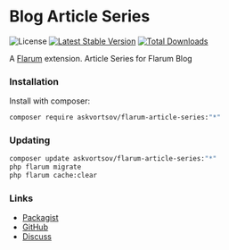# Blog Article Series

![License](https://img.shields.io/badge/license-MIT-blue.svg) [![Latest Stable Version](https://img.shields.io/packagist/v/askvortsov/flarum-article-series.svg)](https://packagist.org/packages/askvortsov/flarum-article-series) [![Total Downloads](https://img.shields.io/packagist/dt/askvortsov/flarum-article-series.svg)](https://packagist.org/packages/askvortsov/flarum-article-series)

A [Flarum](http://flarum.org) extension. Article Series for Flarum Blog

### Installation

Install with composer:

```sh
composer require askvortsov/flarum-article-series:"*"
```

### Updating

```sh
composer update askvortsov/flarum-article-series:"*"
php flarum migrate
php flarum cache:clear
```

### Links

- [Packagist](https://packagist.org/packages/askvortsov/flarum-article-series)
- [GitHub](https://github.com/askvortsov/flarum-article-series)
- [Discuss](https://discuss.flarum.org/d/PUT_DISCUSS_SLUG_HERE)
